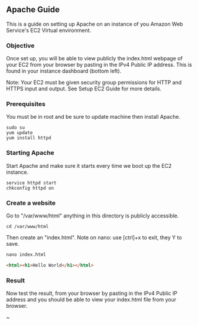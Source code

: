 ## Apache Guide
This is a guide on setting up Apache on an instance of you Amazon Web Service's EC2 Virtual environment.

### Objective
Once set up, you will be able to view publicly the index.html webpage of your EC2 from your browser by pasting in the IPv4 Public IP address. This is found in your instance dashboard (bottom left). 

Note: Your EC2 must be given security group permissions for HTTP and HTTPS input and output. See Setup EC2 Guide for more details. 

### Prerequisites
You must be in root and be sure to update machine then install Apache.
```
sudo su
yum update
yum install httpd
```

### Starting Apache
Start Apache and make sure it starts every time we boot up the EC2 instance.
```
service httpd start
chkconfig httpd on
```

### Create a website
Go to "/var/www/html" anything in this directory is publicly accessible.
```
cd /var/www/html
```

Then create an "index.html". Note on nano: use [ctrl]+x to exit, they Y to save.
```html
nano index.html

<html><h1>Hello World</h1></html>
```

### Result
Now test the result, from your browser by pasting in the IPv4 Public IP address and you should be able to view your index.html file from your browser.

~
